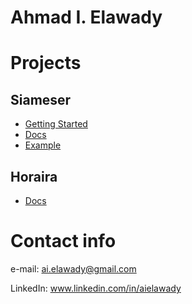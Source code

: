 # Ahmad I. Elawady

# Projects

## Siameser
* [Getting Started](https://github.com/aielawady/Siameser)
* [Docs](https://aielawady.github.io/Siameser/)
* [Example](https://github.com/aielawady/Siameser/blob/master/Siameser_example_MNIST.ipynb)

## Horaira
* [Docs](https://aielawady.github.io/Horaira/)

# Contact info

e-mail: ai.elawady@gmail.com

LinkedIn: www.linkedin.com/in/aielawady
